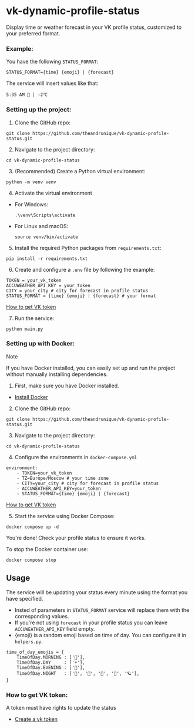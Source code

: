 # vk-dynamic-profile-status

Display time or weather forecast in your VK profile status, customized to your preferred format.

### Example:
You have the following `STATUS_FORMAT`:
```
STATUS_FORMAT={time} {emoji} | {forecast}
```

The service will insert values like that:
```
5:35 AM 🌠 | -2℃
```

### Setting up the project:

1. Clone the GitHub repo:
```
git clone https://github.com/theandrunique/vk-dynamic-profile-status.git
```

2. Navigate to the project directory:
```
cd vk-dynamic-profile-status
```

3. (Recommended) Create a Python virtual environment:
```
python -m venv venv
```

4. Activate the virtual environment
- For Windows:
    ```
    .\venv\Scripts\activate
    ```
- For Linux and macOS:
    ```
    source venv/bin/activate
    ```

5. Install the required Python packages from `requirements.txt`:
```
pip install -r requirements.txt
```

6. Create and configure a `.env` file by following the example:
```
TOKEN = your_vk_token
ACCUWEATHER_API_KEY = your_token
CITY = your_city # city for forecast in profile status
STATUS_FORMAT = {time} {emoji} | {forecast} # your format
```

[How to get VK token](#How-to-get-VK-token)

7. Run the service:
```
python main.py
```

### Setting up with Docker:

> [!Note]
> If you have Docker installed, you can easily set up and run the project without manually installing dependencies.
1. First, make sure you have Docker installed.
- [Install Docker](https://docs.docker.com/get-docker/)

2. Clone the GitHub repo:
```
git clone https://github.com/theandrunique/vk-dynamic-profile-status.git
```

3. Navigate to the project directory:
```
cd vk-dynamic-profile-status
```

4. Configure the environments in `docker-compose.yml`
```
environment:
    - TOKEN=your_vk_token
    - TZ=Europe/Moscow # your time zone
    - CITY=your_city # city for forecast in profile status
    - ACCUWEATHER_API_KEY=your_token
    - STATUS_FORMAT={time} {emoji} | {forecast}
```

[How to get VK token](#How-to-get-VK-token)

5. Start the service using Docker Compose:
```
docker compose up -d
```

You're done! Check your profile status to ensure it works.

To stop the Docker container use:
```
docker compose stop
```

## Usage
The service will be updating your status every minute using the format you have specified.
- Insted of parameters in `STATUS_FORMAT` service will replace them with the corresponding values.
- If you're not using `forecast` in your profile status you can leave `ACCUWEATHER_API_KEY` field empty.
- {emoji} is a random emoji based on time of day. You can configure it in `helpers.py`.
```
time_of_day_emojis = {
    TimeOfDay.MORNING : ['🐳'],
    TimeOfDay.DAY     : ['☀️'],
    TimeOfDay.EVENING : ['🌆'],
    TimeOfDay.NIGHT   : ['🌙', '🌠', '🛌', '🌌', '🪐'],
}
```

### How to get VK token:
A token must have rights to update the status
- [Create a vk token](https://vkhost.github.io/)


